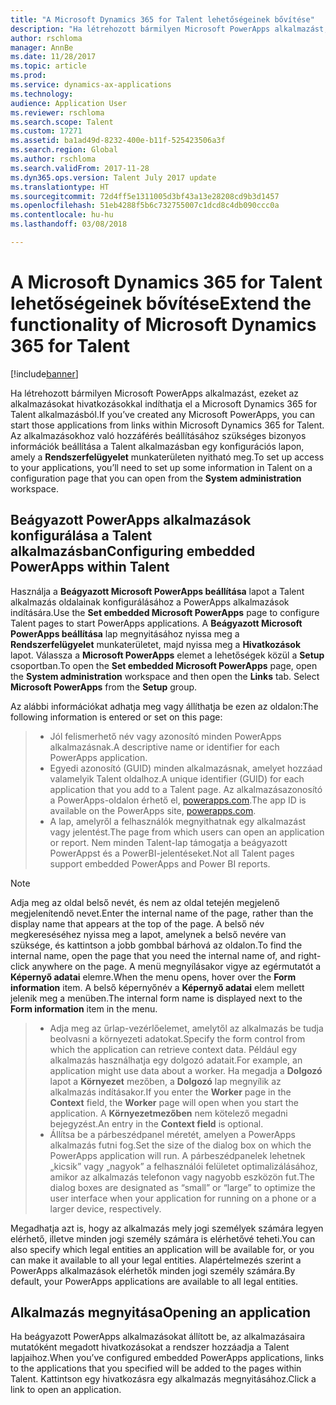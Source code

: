 ```yaml
---
title: "A Microsoft Dynamics 365 for Talent lehetőségeinek bővítése"
description: "Ha létrehozott bármilyen Microsoft PowerApps alkalmazást, ezeket az alkalmazásokat hivatkozásokkal indíthatja el a Microsoft Dynamics 365 for Talent alkalmazásból."
author: rschloma
manager: AnnBe
ms.date: 11/28/2017
ms.topic: article
ms.prod: 
ms.service: dynamics-ax-applications
ms.technology: 
audience: Application User
ms.reviewer: rschloma
ms.search.scope: Talent
ms.custom: 17271
ms.assetid: ba1ad49d-8232-400e-b11f-525423506a3f
ms.search.region: Global
ms.author: rschloma
ms.search.validFrom: 2017-11-28
ms.dyn365.ops.version: Talent July 2017 update
ms.translationtype: HT
ms.sourcegitcommit: 72d4ff5e1311005d3bf43a13e28208cd9b3d1457
ms.openlocfilehash: 51eb4288f5b6c732755007c1dcd8c4db090ccc0a
ms.contentlocale: hu-hu
ms.lasthandoff: 03/08/2018

---
```

# <a name="extend-the-functionality-of-microsoft-dynamics-365-for-talent"></a><span data-ttu-id="37cc0-103">A Microsoft Dynamics 365 for Talent lehetőségeinek bővítése</span><span class="sxs-lookup"><span data-stu-id="37cc0-103">Extend the functionality of Microsoft Dynamics 365 for Talent</span></span>

[!include[banner](includes/banner.md)]

<span data-ttu-id="37cc0-104">Ha létrehozott bármilyen Microsoft PowerApps alkalmazást, ezeket az alkalmazásokat hivatkozásokkal indíthatja el a Microsoft Dynamics 365 for Talent alkalmazásból.</span><span class="sxs-lookup"><span data-stu-id="37cc0-104">If you’ve created any Microsoft PowerApps, you can start those applications from links within Microsoft Dynamics 365 for Talent.</span></span> <span data-ttu-id="37cc0-105">Az alkalmazásokhoz való hozzáférés beállításához szükséges bizonyos információk beállítása a Talent alkalmazásban egy konfigurációs lapon, amely a **Rendszerfelügyelet** munkaterületen nyitható meg.</span><span class="sxs-lookup"><span data-stu-id="37cc0-105">To set up access to your applications, you’ll need to set up some information in Talent on a configuration page that you can open from the **System administration** workspace.</span></span>

## <a name="configuring-embedded-powerapps-within-talent"></a><span data-ttu-id="37cc0-106">Beágyazott PowerApps alkalmazások konfigurálása a Talent alkalmazásban</span><span class="sxs-lookup"><span data-stu-id="37cc0-106">Configuring embedded PowerApps within Talent</span></span>
<span data-ttu-id="37cc0-107">Használja a **Beágyazott Microsoft PowerApps beállítása** lapot a Talent alkalmazás oldalainak konfigurálásához a PowerApps alkalmazások indítására.</span><span class="sxs-lookup"><span data-stu-id="37cc0-107">Use the **Set embedded Microsoft PowerApps** page to configure Talent pages to start PowerApps applications.</span></span> <span data-ttu-id="37cc0-108">A **Beágyazott Microsoft PowerApps beállítása** lap megnyitásához nyissa meg a **Rendszerfelügyelet** munkaterületet, majd nyissa meg a **Hivatkozások** lapot. Válassza a **Microsoft PowerApps** elemet a lehetőségek közül a **Setup** csoportban.</span><span class="sxs-lookup"><span data-stu-id="37cc0-108">To open the **Set embedded Microsoft PowerApps** page, open the **System administration** workspace and then open the **Links** tab. Select **Microsoft PowerApps** from the **Setup** group.</span></span> 

<span data-ttu-id="37cc0-109">Az alábbi információkat adhatja meg vagy állíthatja be ezen az oldalon:</span><span class="sxs-lookup"><span data-stu-id="37cc0-109">The following information is entered or set on this page:</span></span> 

> - <span data-ttu-id="37cc0-110">Jól felismerhető név vagy azonosító minden PowerApps alkalmazásnak.</span><span class="sxs-lookup"><span data-stu-id="37cc0-110">A descriptive name or identifier for each PowerApps application.</span></span>
> - <span data-ttu-id="37cc0-111">Egyedi azonosító (GUID) minden alkalmazásnak, amelyet hozzáad valamelyik Talent oldalhoz.</span><span class="sxs-lookup"><span data-stu-id="37cc0-111">A unique identifier (GUID) for each application that you add to a Talent page.</span></span> <span data-ttu-id="37cc0-112">Az alkalmazásazonosító a PowerApps-oldalon érhető el, [powerapps.com](http://powerapps.com/).</span><span class="sxs-lookup"><span data-stu-id="37cc0-112">The app ID is available on the PowerApps site, [powerapps.com](http://powerapps.com/).</span></span> 
> - <span data-ttu-id="37cc0-113">A lap, amelyről a felhasználók megnyithatnak egy alkalmazást vagy jelentést.</span><span class="sxs-lookup"><span data-stu-id="37cc0-113">The page from which users can open an application or report.</span></span> <span data-ttu-id="37cc0-114">Nem minden Talent-lap támogatja a beágyazott PowerAppst és a PowerBI-jelentéseket.</span><span class="sxs-lookup"><span data-stu-id="37cc0-114">Not all Talent pages support embedded PowerApps and Power BI reports.</span></span> 

 > [!NOTE]
 >  <span data-ttu-id="37cc0-115">Adja meg az oldal belső nevét, és nem az oldal tetején megjelenő megjelenítendő nevet.</span><span class="sxs-lookup"><span data-stu-id="37cc0-115">Enter the internal name of the page, rather than the display name that appears at the top of the page.</span></span> <span data-ttu-id="37cc0-116">A belső név megkereséséhez nyissa meg a lapot, amelynek a belső nevére van szüksége, és kattintson a jobb gombbal bárhová az oldalon.</span><span class="sxs-lookup"><span data-stu-id="37cc0-116">To find the internal name, open the page that you need the internal name of, and right-click anywhere on the page.</span></span> <span data-ttu-id="37cc0-117">A menü megnyílásakor vigye az egérmutatót a **Képernyő adatai** elemre.</span><span class="sxs-lookup"><span data-stu-id="37cc0-117">When the menu opens, hover over the **Form information** item.</span></span> <span data-ttu-id="37cc0-118">A belső képernyőnév a **Képernyő adatai** elem mellett jelenik meg a menüben.</span><span class="sxs-lookup"><span data-stu-id="37cc0-118">The internal form name is displayed next to the **Form information** item in the menu.</span></span>
 
> - <span data-ttu-id="37cc0-119">Adja meg az űrlap-vezérlőelemet, amelytől az alkalmazás be tudja beolvasni a környezeti adatokat.</span><span class="sxs-lookup"><span data-stu-id="37cc0-119">Specify the form control from which the application can retrieve context data.</span></span> <span data-ttu-id="37cc0-120">Például egy alkalmazás használhatja egy dolgozó adatait.</span><span class="sxs-lookup"><span data-stu-id="37cc0-120">For example, an application might use data about a worker.</span></span> <span data-ttu-id="37cc0-121">Ha megadja a **Dolgozó** lapot a **Környezet** mezőben, a **Dolgozó** lap megnyílik az alkalmazás indításakor.</span><span class="sxs-lookup"><span data-stu-id="37cc0-121">If you enter the **Worker** page in the **Context** field, the **Worker** page will open when you start the application.</span></span> <span data-ttu-id="37cc0-122">A **Környezetmezőben** nem kötelező megadni bejegyzést.</span><span class="sxs-lookup"><span data-stu-id="37cc0-122">An entry in the **Context field** is optional.</span></span> 
> - <span data-ttu-id="37cc0-123">Állítsa be a párbeszédpanel méretét, amelyen a PowerApps alkalmazás futni fog.</span><span class="sxs-lookup"><span data-stu-id="37cc0-123">Set the size of the dialog box on which the PowerApps application will run.</span></span> <span data-ttu-id="37cc0-124">A párbeszédpanelek lehetnek „kicsik” vagy „nagyok” a felhasználói felületet optimalizálásához, amikor az alkalmazás telefonon vagy nagyobb eszközön fut.</span><span class="sxs-lookup"><span data-stu-id="37cc0-124">The dialog boxes are designated as “small” or “large” to optimize the user interface when your application for running on a phone or a larger device, respectively.</span></span> 

<span data-ttu-id="37cc0-125">Megadhatja azt is, hogy az alkalmazás mely jogi személyek számára legyen elérhető, illetve minden jogi személy számára is elérhetővé teheti.</span><span class="sxs-lookup"><span data-stu-id="37cc0-125">You can also specify which legal entities an application will be available for, or you can make it available to all your legal entities.</span></span> <span data-ttu-id="37cc0-126">Alapértelmezés szerint a PowerApps alkalmazások elérhetők minden jogi személy számára.</span><span class="sxs-lookup"><span data-stu-id="37cc0-126">By default, your PowerApps applications are available to all legal entities.</span></span>

## <a name="opening-an-application"></a><span data-ttu-id="37cc0-127">Alkalmazás megnyitása</span><span class="sxs-lookup"><span data-stu-id="37cc0-127">Opening an application</span></span>
<span data-ttu-id="37cc0-128">Ha beágyazott PowerApps alkalmazásokat állított be, az alkalmazásaira mutatóként megadott hivatkozásokat a rendszer hozzáadja a Talent lapjaihoz.</span><span class="sxs-lookup"><span data-stu-id="37cc0-128">When you’ve configured embedded PowerApps applications, links to the applications that you specified will be added to the pages within Talent.</span></span> <span data-ttu-id="37cc0-129">Kattintson egy hivatkozásra egy alkalmazás megnyitásához.</span><span class="sxs-lookup"><span data-stu-id="37cc0-129">Click a link to open an application.</span></span> 



